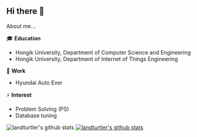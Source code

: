 ## Hi there 👋

About me...

🎓 **Education**
- Hongik University, Department of Computer Science and Engineering
- Hongik University, Department of Internet of Things Engineering


💼 **Work**
- Hyundai Auto Ever


⚡ **Interest**
- Problem Solving (PS)
- Database tuning 


![landturtler's github stats](https://github-readme-stats.vercel.app/api?username=landturtler&show_icons=true)
[![landturtler's github stats](https://github-readme-stats.vercel.app/api/top-langs/?username=landturtler&show_icons=true&hide_border=true&title_color=004386&icon_color=004386&layout=compact)](https://github.com/landturtler)

<!--
**landturtler/landturtler** is a ✨ _special_ ✨ repository because its `README.md` (this file) appears on your GitHub profile.

Here are some ideas to get you started:

- 🔭 I’m currently working on ...
- 🌱 I’m currently learning ...
- 👯 I’m looking to collaborate on ...
- 🤔 I’m looking for help with ...
- 💬 Ask me about ...
- 📫 How to reach me: ...
- 😄 Pronouns: ...
- ⚡ Fun fact: ...
-->
